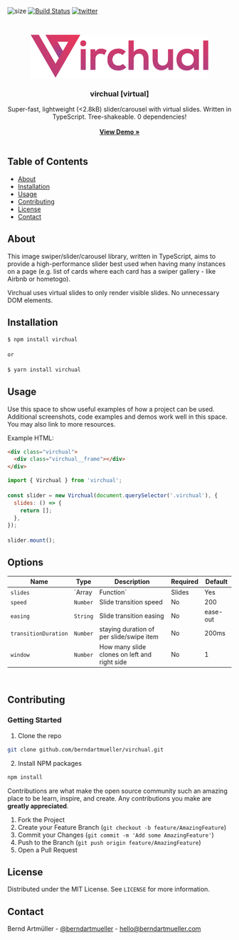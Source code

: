 <!-- PROJECT SHIELDS -->

![size][size-shield]
[![Build Status](https://travis-ci.org/berndartmueller/virchual.svg?branch=master)](https://travis-ci.org/berndartmueller/virchual)
[![twitter][twitter-shield]][twitter-url]

<!-- PROJECT LOGO -->
<br />
<p align="center">
  <a href="https://github.com/berndartmueller/virchual">
    <img src="images/logo.png" alt="Logo" width="400">
  </a>

  <h3 align="center" style="font-weight: bold;">virchual [virtual]</h3>

  <p align="center">
    Super-fast, lightweight (<2.8kB) slider/carousel with virtual slides. Written in TypeScript. Tree-shakeable. 0 dependencies!
    <br />
    <br />
    <a href="https://github.com/berndartmueller/virchual"><strong>View Demo »</strong></a>
    <br />
    <br />
  </p>
</p>

<!-- TABLE OF CONTENTS -->

## Table of Contents

- [About](#about)
- [Installation](#installation)
- [Usage](#usage)
- [Contributing](#contributing)
- [License](#license)
- [Contact](#contact)

<!-- ABOUT THE PROJECT -->

## About

This image swiper/slider/carousel library, written in TypeScript, aims to provide a high-performance slider best used when having many instances on a page (e.g. list of cards where each card has a swiper gallery - like Airbnb or hometogo).

Virchual uses virtual slides to only render visible slides. No unnecessary DOM elements.

## Installation

```sh
$ npm install virchual

or

$ yarn install virchual
```

<!-- USAGE EXAMPLES -->

## Usage

Use this space to show useful examples of how a project can be used. Additional screenshots, code examples and demos work well in this space. You may also link to more resources.

Example HTML:

```html
<div class="virchual">
  <div class="virchual__frame"></div>
</div>
```

```javascript
import { Virchual } from 'virchual';

const slider = new Virchual(document.querySelector('.virchual'), {
  slides: () => {
    return [];
  },
});

slider.mount();
```

## Options

| Name                 | Type     | Description                                  | Required | Default  |
| -------------------- | -------- | -------------------------------------------- | -------- | -------- |
| `slides`             | `Array   | Function`                                    | Slides   | Yes      |
| `speed`              | `Number` | Slide transition speed                       | No       | 200      |
| `easing`             | `String` | Slide transition easing                      | No       | ease-out |
| `transitionDuration` | `Number` | staying duration of per slide/swipe item     | No       | 200ms    |
| `window`             | `Number` | How many slide clones on left and right side | No       | 1        |

<br/>

<!-- CONTRIBUTING -->

## Contributing

### Getting Started

1. Clone the repo

```sh
git clone github.com/berndartmueller/virchual.git
```

2. Install NPM packages

```sh
npm install
```

Contributions are what make the open source community such an amazing place to be learn, inspire, and create. Any contributions you make are **greatly appreciated**.

1. Fork the Project
2. Create your Feature Branch (`git checkout -b feature/AmazingFeature`)
3. Commit your Changes (`git commit -m 'Add some AmazingFeature'`)
4. Push to the Branch (`git push origin feature/AmazingFeature`)
5. Open a Pull Request

<!-- LICENSE -->

## License

Distributed under the MIT License. See `LICENSE` for more information.

<!-- CONTACT -->

## Contact

Bernd Artmüller - [@berndartmueller](https://twitter.com/berndartmueller) - hello@berndartmueller.com

<!-- MARKDOWN LINKS & IMAGES -->
<!-- https://www.markdownguide.org/basic-syntax/#reference-style-links -->

[twitter-shield]: https://img.shields.io/badge/-Twitter-black.svg?style=flat-square&logo=twitter&colorB=555
[twitter-url]: https://www.twitter.com/berndartmueller
[product-screenshot]: images/screenshot.png
[size-shield]: https://img.shields.io/bundlephobia/minzip/virchual@1.0.0-alpha.5.svg?color=%23477998&style=flat-square
